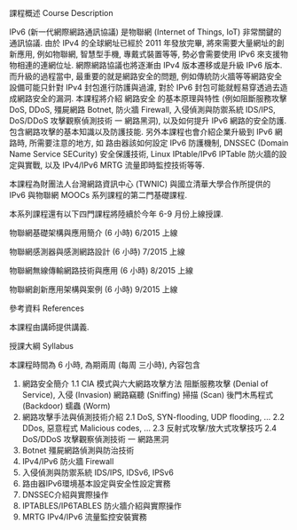 課程概述 Course Description

IPv6 (新一代網際網路通訊協議) 是物聯網 (Internet of Things, IoT) 非常關鍵的通訊協議. 由於 IPv4 的全球網址已經於 2011 年發放完畢, 將來需要大量網址的創新應用, 例如物聯網, 智慧型手機, 專戴式裝置等等, 勢必會需要使用 IPv6 來支援物物相連的連網位址. 網際網路協議也將逐漸由 IPv4 版本遷移或是升級 IPv6 版本. 而升級的過程當中, 最重要的就是網路安全的問題, 例如傳統防火牆等等網路安全設備可能只針對 IPv4 封包進行防護與過濾, 對於 IPv6 封包可能就輕易穿透過去造成網路安全的漏洞. 本課程將介紹 網路安全 的基本原理與特性 (例如阻斷服務攻擊 DoS, DDoS, 殭屍網路 Botnet, 防火牆 Firewall, 入侵偵測與防禦系統 IDS/IPS, DoS/DDoS 攻擊觀察偵測技術 一 網路黑洞), 以及如何提升 IPv6 網路的安全防護. 包含網路攻擊的基本知識以及防護技能. 另外本課程也會介紹企業升級到 IPv6 網路時, 所需要注意的地方, 如 路由器該如何設定 IPv6 防護機制, DNSSEC (Domain Name Service SECurity) 安全保護技術, Linux IPtable/IPv6 IPTable 防火牆的設定與實戰, 以及 IPv4/IPv6 MRTG 流量即時監控技術等等.

本課程為財團法人台灣網路資訊中心 (TWNIC) 與國立清華大學合作所提供的 IPv6 與物聯網 MOOCs 系列課程的第二門基礎課程.

本系列課程還有以下四門課程將陸續於今年 6-9 月份上線授課.

物聯網基礎架構與應用簡介 (6 小時)  6/2015 上線

物聯網感測器與感測網路設計 (6 小時)  7/2015 上線

物聯網無線傳輸網路技術與應用 (6 小時)  8/2015 上線

物聯網創新應用架構與案例 (6 小時) 9/2015 上線

參考資料 References

本課程由講師提供講義.

授課大綱 Syllabus

本課程時間為 6 小時, 為期兩周 (每周 三小時), 內容包含

1. 網路安全簡介 
    1.1 CIA 模式與六大網路攻擊方法
      阻斷服務攻擊 (Denial of Service),
      入侵 (Invasion)
      網路竊聽 (Sniffing)
     掃描 (Scan)
     後門木馬程式 (Backdoor) 
     蠕蟲 (Worm)
2. 網路攻擊手法與偵測技術介紹
    2.1 DoS, SYN-flooding, UDP flooding, ...
    2.2 DDos, 惡意程式 Malicious codes, ...
    2.3  反射式攻擊/放大式攻擊技巧
    2.4  DoS/DDoS 攻擊觀察偵測技術 一 網路黑洞
3.  Botnet 殭屍網路偵測與防治技術
4. IPv4/IPv6 防火牆 Firewall
5. 入侵偵測與防禦系統 IDS/IPS, IDSv6, IPSv6
6. 路由器IPv6環境基本設定與安全性設定實務
7. DNSSEC介紹與實際操作
8. IPTABLES/IP6TABLES 防火牆介紹與實際操作
9. MRTG IPv4/IPv6 流量監控安裝實務
